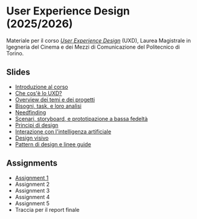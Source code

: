 # User Experience Design (2025/2026)

Materiale per il corso _[User Experience Design](https://github.com/polito-uxd-2025)_ (UXD), Laurea Magistrale in Igegneria del Cinema e dei Mezzi di Comunicazione del Politecnico di Torino.

## Slides

* [Introduzione al corso](./slides/00-intro.pdf)
* [Che cos'è lo UXD?](./slides/01-whatisUXD.pdf)
* [Overview dei temi e dei progetti](./slides/02-themes-projects-overview.pdf)
* [Bisogni, task, e loro analisi](./slides/03-users-needs-tasks.pdf)
* [Needfinding](./slides/04-needfinding.pdf)
* [Scenari, storyboard, e prototipazione a bassa fedeltà](./slides/05-scenarios-storyboards-lowfi.pdf)
* [Principi di design](./slides/06-design-principles.pdf)
* [Interazione con l'intelligenza artificiale](./slides/07-interazione-ai.pdf)
* [Design visivo](./slides/08-visual-design.pdf)
* [Pattern di design e linee guide](./slides/09-design-patterns.pdf)

## Assignments
* [Assignment 1](./assignments/A1-needfinding.pdf)
* Assignment 2
* Assignment 3
* Assignment 4
* Assignment 5
* Traccia per il report finale
